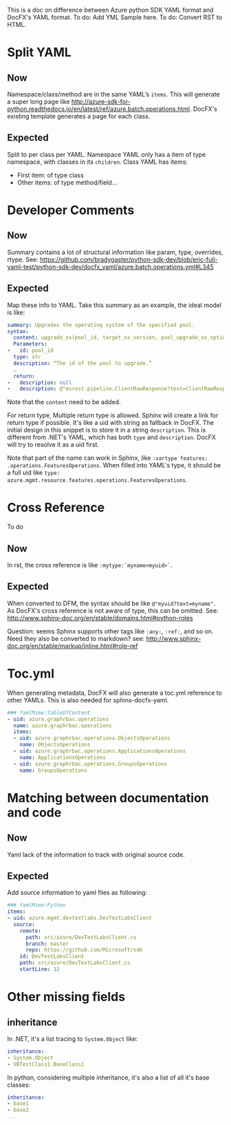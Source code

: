 This is a doc on difference between Azure python SDK YAML format and DocFX's YAML format.
To do: Add YML Sample here.
To do: Convert RST to HTML.
# Split YAML
## Now
Namespace/class/method are in the same YAML’s `items`. This will generate a super long page like http://azure-sdk-for-python.readthedocs.io/en/latest/ref/azure.batch.operations.html.
DocFX's existing template generates a page for each class.
## Expected
Split to per class per YAML. Namespace YAML only has a item of type namespace, with classes in its `children`. Class YAML has items:
* First item: of type class
* Other items: of type method/field…

# Developer Comments
## Now
Summary contains a lot of structural information like param, type, overrides, rtype. See: https://github.com/bradygaster/python-sdk-dev/blob/eric-full-yaml-test/python-sdk-dev/docfx_yaml/azure.batch.operations.yml#L345
## Expected 
Map these info to YAML. Take this summary as an example, the ideal model is like:
```YAML
summary: Upgrades the operating system of the specified pool.
syntax:
  content: upgrade_os(pool_id, target_os_version, pool_upgrade_os_options=None, custom_headers=None, raw=False, **operation_config)
  Parameters:
-	id: pool_id
  type: str
  description: “The id of the pool to upgrade.”
  …
  return:
-	description: null
-	description: @"msrest.pipeline.ClientRawResponse?text=ClientRawResponse" if raw=true
```
Note that the `content` need to be added.

For return type, Multiple return type is allowed. Sphinx will create a link for return type if possible. It's like a uid with string as fallback in DocFX. The initial design in this snippet is to store it in a string `description`. This is different from .NET's YAML, which has both `type` and `description`. DocFX will try to resolve it as a uid first.

Note that part of the name can work in Sphinx, like `:vartype features: .operations.FeaturesOperations`. When filled into YAML's type, it should be a full uid like `type: azure.mgmt.resource.features.operations.FeaturesOperations`.

# Cross Reference
To do
## Now
In rst, the cross reference is like `` :mytype:`myname<myuid>` ``.
## Expected
When converted to DFM, the syntax should be like `@"myuid?text=myname"`. As DocFX's cross reference is not aware of type, this can be omitted. See: http://www.sphinx-doc.org/en/stable/domains.html#python-roles

Question: seems Sphinx supports other tags like `:any:`, `:ref:`, and so on. Need they also be converted to markdown? see: http://www.sphinx-doc.org/en/stable/markup/inline.html#role-ref

# Toc.yml
When generating metadata, DocFX will also generate a toc.yml reference to other YAMLs. This is also needed for sphinx-docfx-yaml.
``` yaml
### YamlMime:TableOfContent
- uid: azure.graphrbac.operations
  name: azure.graphrbac.operations
  items:
  - uid: azure.graphrbac.operations.ObjectsOperations
    name: ObjectsOperations
  - uid: azure.graphrbac.operations.ApplicationsOperations
    name: ApplicationsOperations
  - uid: azure.graphrbac.operations.GroupsOperations
    name: GroupsOperations
```

# Matching between documentation and code
## Now
Yaml lack of the information to track with original source code.
## Expected
Add source information to yaml files as following:
``` yaml
### YamlMime:Python
items:
- uid: azure.mgmt.devtestlabs.DevTestLabsClient
  source:
    remote:
      path: src/azure/DevTestLabsClient.cs
      branch: master
      repo: https://github.com/Microsoft/sdk
    id: DevTestLabsClient
    path: src/azure/DevTestLabsClient.cs
    startLine: 12
```

# Other missing fields
## inheritance
In .NET, it's a list tracing to `System.Object` like:
``` yaml
inheritance:
- System.Object
- VBTestClass1.BaseClass1
```
In python, considering multiple inheritance, it's also a list of all it's base classes:
``` yaml
inheritance:
- base1
- base2
...
```
